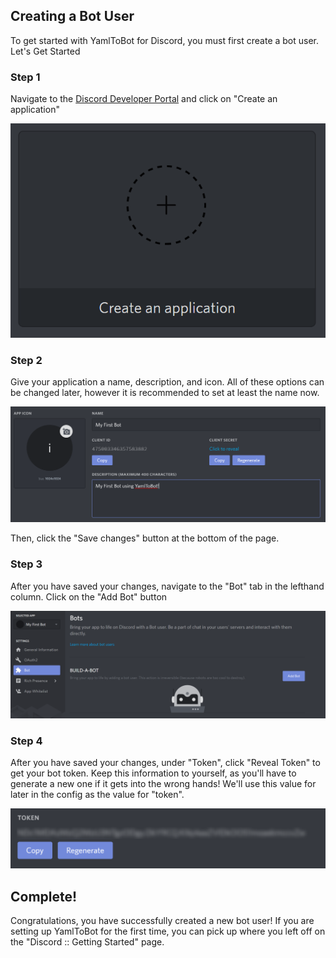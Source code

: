 ## Creating a Bot User

To get started with YamlToBot for Discord, you must first create a bot user. Let's Get Started

### Step 1

Navigate to the [Discord Developer Portal](https://discordapp.com/developers/applications/) and click on "Create an application"

!["Create an application" button](wikicontent/_images/discord/Creating-a-Bot-User-1.png)

### Step 2

Give your application a name, description, and icon. All of these options can be changed later, however it is recommended to set at least the name now.

![Application settings](wikicontent/_images/discord/Creating-a-Bot-User-2.png)

Then, click the "Save changes" button at the bottom of the page.

### Step 3

After you have saved your changes, navigate to the "Bot" tab in the lefthand column. Click on the "Add Bot" button

![Create a Bot](wikicontent/_images/discord/Creating-a-Bot-User-3.png)

### Step 4

After you have saved your changes, under "Token", click "Reveal Token" to get your bot token. Keep this information to yourself, as you'll have to generate a new one if it gets into the wrong hands! We'll use this value for later in the config as the value for "token".

![Bot Token](wikicontent/_images/discord/Creating-a-Bot-User-4.png)

## Complete!

Congratulations, you have successfully created a new bot user! If you are setting up YamlToBot for the first time, you can pick up where you left off on the "Discord :: Getting Started" page.

